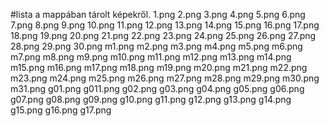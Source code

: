 #lista a mappában tárolt képekről.
1.png
2.png
3.png
4.png
5.png
6.png
7.png
8.png
9.png
10.png
11.png
12.png
13.png
14.png
15.png
16.png
17.png
18.png
19.png
20.png
21.png
22.png
23.png
24.png
25.png
26.png
27.png
28.png
29.png
30.png
m1.png
m2.png
m3.png
m4.png
m5.png
m6.png
m7.png
m8.png
m9.png
m10.png
m11.png
m12.png
m13.png
m14.png
m15.png
m16.png
m17.png
m18.png
m19.png
m20.png
m21.png
m22.png
m23.png
m24.png
m25.png
m26.png
m27.png
m28.png
m29.png
m30.png
m31.png
g01.png
g011.png
g02.png
g03.png
g04.png
g05.png
g06.png
g07.png
g08.png
g09.png
g10.png
g11.png
g12.png
g13.png
g14.png
g15.png
g16.png
g17.png
